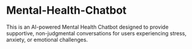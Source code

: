 # Mental-Health-Chatbot
This is an AI-powered Mental Health Chatbot designed to provide supportive, non-judgmental conversations for users experiencing stress, anxiety, or emotional challenges. 

